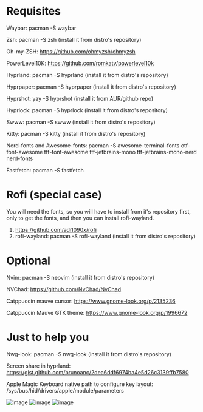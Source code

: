 # Requisites

Waybar: pacman -S waybar

Zsh: pacman -S zsh (install it from distro's repository)

Oh-my-ZSH: https://github.com/ohmyzsh/ohmyzsh

PowerLevel10K: https://github.com/romkatv/powerlevel10k

Hyprland: pacman -S hyprland (install it from distro's repository)

Hyprpaper: pacman -S hyprpaper (install it from distro's repository)

Hyprshot: yay -S hyprshot (install it from AUR/github repo)

Hyprlock: pacman -S hyprlock (install it from distro's repository)

Swww: pacman -S swww (install it from distro's repository)

Kitty: pacman -S kitty (install it from distro's repository)

Nerd-fonts and Awesome-fonts: pacman -S awesome-terminal-fonts otf-font-awesome ttf-font-awesome ttf-jetbrains-mono ttf-jetbrains-mono-nerd nerd-fonts

Fastfetch: pacman -S fastfetch


# Rofi (special case)

  You will need the fonts, so you will have to install from it's repository first, only to get the fonts, and then you can install rofi-wayland.
  
  1. https://github.com/adi1090x/rofi
  2. rofi-wayland: pacman -S rofi-wayland (install it from distro's repository)


# Optional

Nvim: pacman -S neovim (install it from distro's repository)

NVChad: https://github.com/NvChad/NvChad

Catppuccin mauve cursor: https://www.gnome-look.org/p/2135236

Catppuccin Mauve GTK theme: https://www.gnome-look.org/p/1996672


# Just to help you

Nwg-look: pacman -S nwg-look (install it from distro's repository)

Screen share in hyprland: https://gist.github.com/brunoanc/2dea6ddf6974ba4e5d26c3139ffb7580

Apple Magic Keyboard native path to configure key layout: /sys/bus/hid/drivers/apple/module/parameters

![image](https://github.com/user-attachments/assets/d4ac6d65-5833-49ee-a219-f376a1a48c2c)
![image](https://github.com/user-attachments/assets/79315b81-b610-48bf-8167-8356a0dac238)
![image](https://github.com/user-attachments/assets/662e0e54-a2f4-478f-b2b7-153e1528f0ad)







